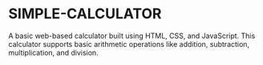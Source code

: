 # SIMPLE-CALCULATOR
A basic web-based calculator built using HTML, CSS, and JavaScript. This calculator supports basic arithmetic operations like addition, subtraction, multiplication, and division.  
